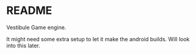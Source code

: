 # README #

Vestibule Game engine. 

It might need some extra setup to let it make the android builds. Will look into this later.
